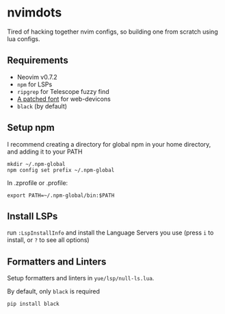 # nvimdots

Tired of hacking together nvim configs, so building one from scratch using lua configs.

## Requirements
- Neovim v0.7.2
- `npm` for LSPs
- `ripgrep` for Telescope fuzzy find
- [A patched font](https://www.nerdfonts.com/) for web-devicons
- `black` (by default)

## Setup npm
I recommend creating a directory for global npm in your home directory, and adding it to your PATH
```shell
mkdir ~/.npm-global
npm config set prefix ~/.npm-global
```


In .zprofile or .profile:
```shell
export PATH=~/.npm-global/bin:$PATH
```

## Install LSPs
run `:LspInstallInfo` and install the Language Servers you use (press `i` to install, or `?` to see all options)

## Formatters and Linters
Setup formatters and linters in `yue/lsp/null-ls.lua`.

By default, only `black` is required


```shell
pip install black
```
